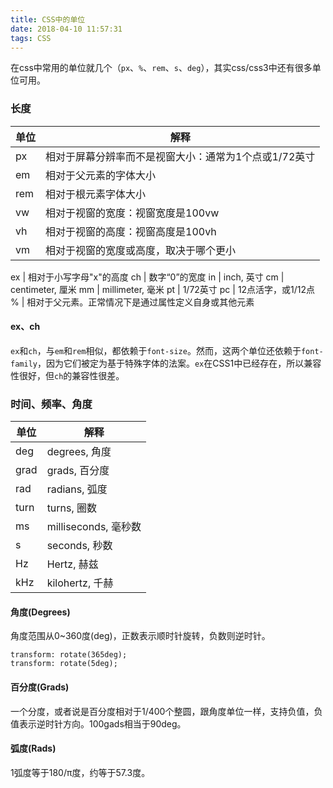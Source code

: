 ```yaml
---
title: CSS中的单位
date: 2018-04-10 11:57:31
tags: CSS
---
```

在css中常用的单位就几个（`px`、`%`、`rem`、`s`、`deg`），其实css/css3中还有很多单位可用。
### 长度
单位 | 解释
---- | ----
px | 相对于屏幕分辨率而不是视窗大小：通常为1个点或1/72英寸
em | 相对于父元素的字体大小
rem | 相对于根元素字体大小
vw |	相对于视窗的宽度：视窗宽度是100vw
vh |	相对于视窗的高度：视窗高度是100vh
vm | 相对于视窗的宽度或高度，取决于哪个更小

<!-- more -->
ex | 相对于小写字母"x"的高度
ch	| 数字“0”的宽度
in	| inch, 英寸
cm	| centimeter, 厘米
mm	| millimeter, 毫米
pt	| 1/72英寸
pc	| 12点活字，或1/12点
%	| 相对于父元素。正常情况下是通过属性定义自身或其他元素


#### ex、ch
`ex`和`ch`，与`em`和`rem`相似，都依赖于`font-size`。然而，这两个单位还依赖于`font-family`，因为它们被定为基于特殊字体的法案。`ex`在CSS1中已经存在，所以兼容性很好，但`ch`的兼容性很差。

### 时间、频率、角度
单位 | 解释
---- | ----
deg	| degrees, 角度
grad |	grads, 百分度
rad	| radians, 弧度
turn |	turns, 圈数
ms	| milliseconds, 毫秒数
s	| seconds, 秒数
Hz	| Hertz, 赫兹
kHz	| kilohertz, 千赫

#### 角度(Degrees)
角度范围从0~360度(deg)，正数表示顺时针旋转，负数则逆时针。
```
transform: rotate(365deg);
transform: rotate(5deg);
```

#### 百分度(Grads)
一个分度，或者说是百分度相对于1/400个整圆，跟角度单位一样，支持负值，负值表示逆时针方向。100gads相当于90deg。

#### 弧度(Rads)
1弧度等于180/π度，约等于57.3度。
